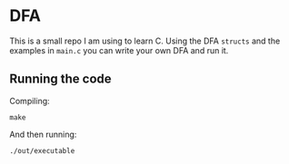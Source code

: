 # DFA
This is a small repo I am using to learn C. Using the DFA `structs` and the examples in `main.c` you can write your own DFA and run it.

## Running the code
Compiling:
```
make
```

And then running:
```
./out/executable
```
